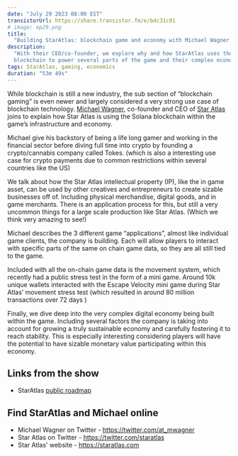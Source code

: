 ```yaml
---
date: "July 29 2023 08:00 EST"
transistorUrl: https://share.transistor.fm/e/b4c31c91
# image: ep29.png
title:
  "Building StarAtlas: blockchain game and economy with Michael Wagner, CEO"
description:
  "With their CEO/co-founder, we explore why and how StarAtlas uses the Solana
  blockchain to power several parts of the game and their complex economy."
tags: StarAtlas, gaming, economics
duration: "53m 49s"
---
```


While blockchain is still a new industry, the sub section of “blockchain gaming”
is even newer and largely considered a very strong use case of blockchain
technology. [Michael Wagner](https://twitter.com/at_mwagner), co-founder and CEO
of [Star Atlas](https://staratlas.com) joins to explain how Star Atlas is using
the Solana blockchain within the game’s infrastructure and economy.

Michael give his backstory of being a life long gamer and working in the
financial sector before diving full time into crypto by founding a
crypto/cannabis company called Tokes. (which is also a interesting use case for
crypto payments due to common restrictions within several countries like the US)

We talk about how the Star Atlas intellectual property (IP), like the in game
asset, can be used by other creatives and entrepreneurs to create sizable
businesses off of. Including physical merchandise, digital goods, and in game
merchants. There is an application process for this, but still a very uncommon
things for a large scale production like Star Atlas. (Which we think very
amazing to see!)

Michael describes the 3 different game “applications”, almost like individual
game clients, the company is building. Each will allow players to interact with
specific parts of the same on chain game data, so they are all still tied to the
game.

Included with all the on-chain game data is the movement system, which recently
had a public stress test in the form of a mini game. Around 10k unique wallets
interacted with the Escape Velocity mini game during Star Atlas’ movement stress
test (which resulted in around 80 million transactions over 72 days )

Finally, we dive deep into the very complex digital economy being built within
the game. Including several factors the company is taking into account for
growing a truly sustainable economy and carefully fostering it to reach
stability. This is especially interesting considering players will have the
potential to have sizable monetary value participating within this economy.

## Links from the show

- StarAtlas
  [public roadmap](https://www.notion.so/72cb710bbd894cd8819bde948e42ac31?pvs=21)

## Find StarAtlas and Michael online

- Michael Wagner on Twitter - https://twitter.com/at_mwagner
- Star Atlas on Twitter - https://twitter.com/staratlas
- Star Atlas' website - https://staratlas.com
